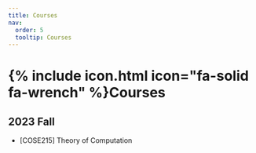 ```yaml
---
title: Courses
nav:
  order: 5
  tooltip: Courses
---
```


# {% include icon.html icon="fa-solid fa-wrench" %}Courses

## 2023 Fall
- [COSE215] Theory of Computation
